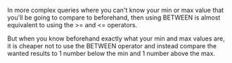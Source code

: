 
  
In more complex queries where you can't know your min or max value that you'll be going to compare to beforehand, then using BETWEEN is almost equivalent to using the >= and <= operators.

But when you know beforehand exactly what your min and max values are, it is cheaper not to use the BETWEEN operator and instead compare the wanted results to 1 number below the min and 1 number above the max.